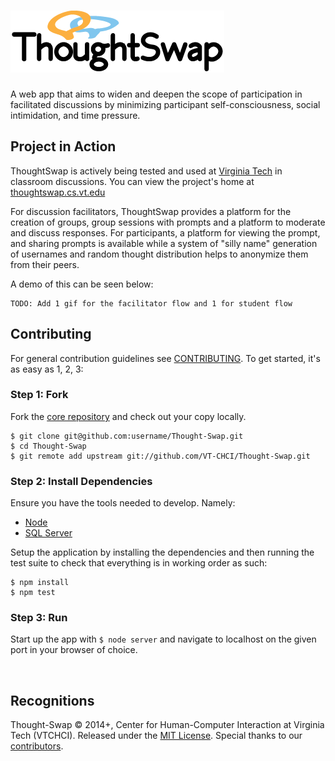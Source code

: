 # ![Thought-Swap](app/resources/project_logo.png)

A web app that aims to widen and deepen the scope of participation in 
facilitated discussions by minimizing participant self-consciousness,
social intimidation, and time pressure.

## Project in Action
ThoughtSwap is actively being tested and used at [Virginia Tech](https://vt.edu)
in classroom discussions. You can view the project's home at
[thoughtswap.cs.vt.edu](http://thoughtswap.cs.vt.edu/)

For discussion facilitators, ThoughtSwap provides a platform for the creation of
groups, group sessions with prompts and a platform to moderate and discuss 
responses. For participants, a platform for viewing the prompt, and sharing
prompts is available while a system of "silly name" generation of usernames and
random thought distribution helps to anonymize them from their peers.

A demo of this can be seen below:

```
TODO: Add 1 gif for the facilitator flow and 1 for student flow
```

## Contributing

For general contribution guidelines see [CONTRIBUTING](CONTRIBUTING.md). To
get started, it's as easy as 1, 2, 3:

### Step 1: Fork
Fork the [core repository](https://github.com/VT-CHCI/Thought-Swap) and check
out your copy locally.
```
$ git clone git@github.com:username/Thought-Swap.git
$ cd Thought-Swap
$ git remote add upstream git://github.com/VT-CHCI/Thought-Swap.git
```

### Step 2: Install Dependencies
Ensure you have the tools needed to develop. Namely: 
* [Node](https://nodejs.org/en/)
* [SQL Server](https://dev.mysql.com/downloads/mysql/) 

Setup the application by installing the dependencies and then running the test
suite to check that everything is in working order as such:
```
$ npm install
$ npm test
```

### Step 3: Run
Start up the app with ```$ node server``` and navigate to localhost on the given
port in your browser of choice.

<br>

## Recognitions

Thought-Swap © 2014+, Center for Human-Computer Interaction at Virginia Tech 
(VTCHCI). Released under the [MIT License](LICENSE). Special thanks to our
[contributors](https://github.com/VT-CHCI/Thought-Swap/graphs/contributors).
